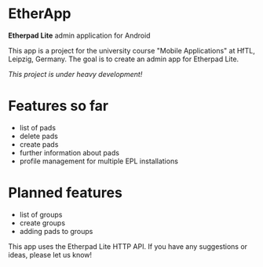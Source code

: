 EtherApp
========

**Etherpad Lite**  admin application for Android

This app is a project for the university course "Mobile Applications" at HfTL, Leipzig, Germany.
The goal is to create an admin app for Etherpad Lite.

*This project is under heavy development!*

# Features so far
* list of pads
* delete pads
* create pads
* further information about pads
* profile management for multiple EPL installations

# Planned features
* list of groups
* create groups
* adding pads to groups

This app uses the Etherpad Lite HTTP API.
If you have any suggestions or ideas, please let us know!
